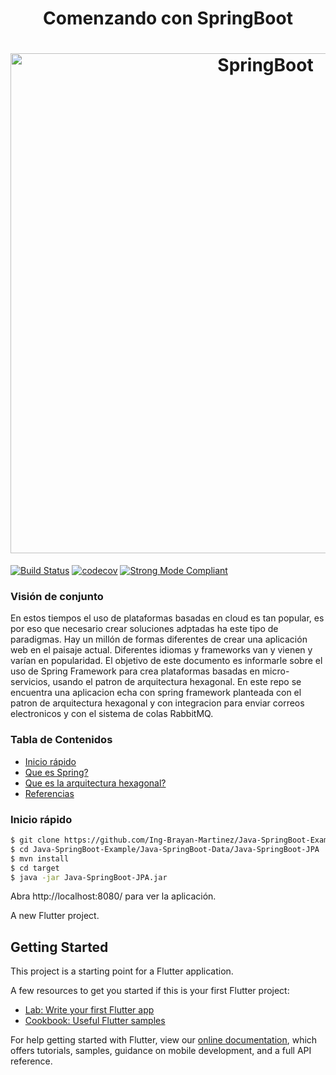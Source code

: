 
<h1 align="center">Comenzando con SpringBoot</h1>

<h1 align="center">
  <img src="https://github.com/Ing-Brayan-Martinez/Java-SpringBoot-Example/blob/master/docs/spring-ecosystem-750x410.jpg" alt="SpringBoot" width="800"/>
</h1>

[![Build Status](https://travis-ci.org/leerob/dart-react-todo.svg?branch=master)](https://travis-ci.org/leerob/dart-react-todo)
[![codecov](https://codecov.io/gh/leerob/dart-react-todo/branch/master/graph/badge.svg)](https://codecov.io/gh/leerob/dart-react-todo)
[![Strong Mode Compliant](https://img.shields.io/badge/strong_mode-on-brightgreen.svg)](https://github.com/leerob/dart-react-todo/blob/master/analysis_options.yaml#L2)

### Visión de conjunto

En estos tiempos el uso de plataformas basadas en cloud es tan popular, es por eso que necesario crear soluciones adptadas ha este tipo de
paradigmas. Hay un millón de formas diferentes de crear una aplicación web en el paisaje actual. Diferentes idiomas y frameworks van y
vienen y varían en popularidad. El objetivo de este documento es informarle sobre el uso de Spring Framework para crea plataformas basadas en
micro-servicios, usando el patron de arquitectura hexagonal. En este repo se encuentra una aplicacion echa con spring framework planteada
con el patron de arquitectura hexagonal y con integracion para enviar correos electronicos y con el sistema de colas RabbitMQ.

### Tabla de Contenidos

- [Inicio rápido](#inicio-rápido)
- [Que es Spring?](#que-es-spring)
- [Que es la arquitectura hexagonal?](#que-es-la-arquitectura-hexagonal)
- [Referencias](#referencias)

### Inicio rápido

```bash
$ git clone https://github.com/Ing-Brayan-Martinez/Java-SpringBoot-Example.git
$ cd Java-SpringBoot-Example/Java-SpringBoot-Data/Java-SpringBoot-JPA
$ mvn install
$ cd target
$ java -jar Java-SpringBoot-JPA.jar
```

Abra http://localhost:8080/ para ver la aplicación.

A new Flutter project.

## Getting Started

This project is a starting point for a Flutter application.

A few resources to get you started if this is your first Flutter project:

- [Lab: Write your first Flutter app](https://flutter.dev/docs/get-started/codelab)
- [Cookbook: Useful Flutter samples](https://flutter.dev/docs/cookbook)

For help getting started with Flutter, view our
[online documentation](https://flutter.dev/docs), which offers tutorials,
samples, guidance on mobile development, and a full API reference.
